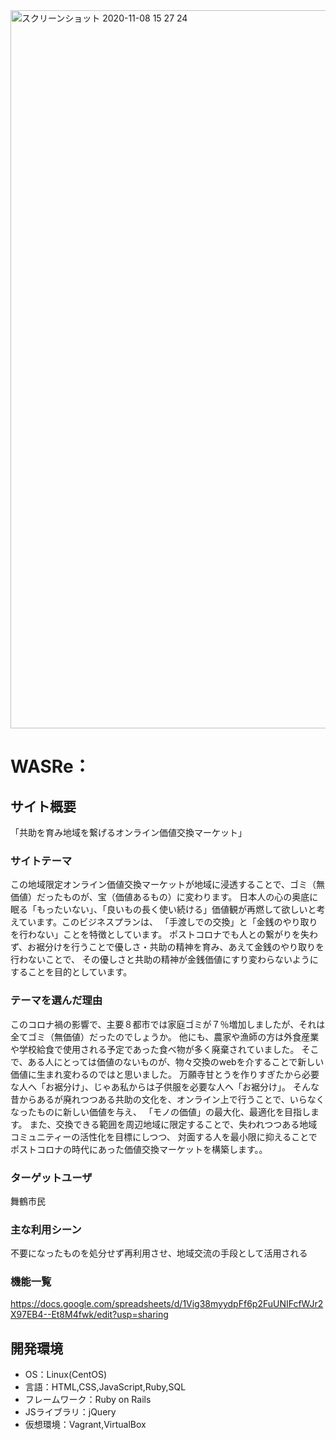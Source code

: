 <img width="1149" alt="スクリーンショット 2020-11-08 15 27 24" src="https://user-images.githubusercontent.com/67405786/98458718-f0b45480-21d6-11eb-8619-63745896502c.png">



# WASRe：

## サイト概要
「共助を育み地域を繋げるオンライン価値交換マーケット」

### サイトテーマ
この地域限定オンライン価値交換マーケットが地域に浸透することで、ゴミ（無価値）だったものが、宝（価値あるもの）に変わります。
日本人の心の奥底に眠る「もったいない」、「良いもの長く使い続ける」価値観が再燃して欲しいと考えています。このビジネスプランは、
「手渡しでの交換」と「金銭のやり取りを行わない」ことを特徴としています。
ポストコロナでも人との繋がりを失わず、お裾分けを行うことで優しさ・共助の精神を育み、あえて金銭のやり取りを行わないことで、
その優しさと共助の精神が金銭価値にすり変わらないようにすることを目的としています。

### テーマを選んだ理由
このコロナ禍の影響で、主要８都市では家庭ゴミが７％増加しましたが、それは全てゴミ（無価値）だったのでしょうか。
他にも、農家や漁師の方は外食産業や学校給食で使用される予定であった食べ物が多く廃棄されていました。
そこで、ある人にとっては価値のないものが、物々交換のwebを介することで新しい価値に生まれ変わるのではと思いました。
万願寺甘とうを作りすぎたから必要な人へ「お裾分け」、じゃあ私からは子供服を必要な人へ「お裾分け」。
そんな昔からあるが廃れつつある共助の文化を、オンライン上で行うことで、いらなくなったものに新しい価値を与え、
「モノの価値」の最大化、最適化を目指します。
また、交換できる範囲を周辺地域に限定することで、失われつつある地域コミュニティーの活性化を目標にしつつ、
対面する人を最小限に抑えることでポストコロナの時代にあった価値交換マーケットを構築します。。

### ターゲットユーザ
舞鶴市民

### 主な利用シーン
不要になったものを処分せず再利用させ、地域交流の手段として活用される

### 機能一覧
<https://docs.google.com/spreadsheets/d/1Vig38myydpFf6p2FuUNIFcfWJr2X97EB4--Et8M4fwk/edit?usp=sharing>

## 開発環境
- OS：Linux(CentOS)
- 言語：HTML,CSS,JavaScript,Ruby,SQL
- フレームワーク：Ruby on Rails
- JSライブラリ：jQuery
- 仮想環境：Vagrant,VirtualBox
